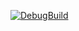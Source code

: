 [![DebugBuild](https://github.com/n4o-4/GE3/actions/workflows/DebugBuild.yml/badge.svg)](https://github.com/n4o-4/GE3/actions/workflows/DebugBuild.yml)
